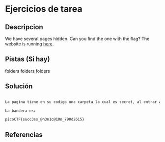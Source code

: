# Ejercicios de tarea

## Descripcion

We have several pages hidden. Can you find the one with the flag? The website is running [here](http://saturn.picoctf.net:49917/).

## Pistas (Si hay)

folders folders folders

## Solución

``` Bash

La pagina tiene en su codigo una carpeta la cual es secret, al entrar a ella e inspeccionar su codigo tiene otra la cual es hidden, al repetir lo mismo hay otra que es superhidden, al entrar a esta e inspeccionarla encuentra la bandera

La bandera es: 

picoCTF{succ3ss_@h3n1c@10n_790d2615}

```

## Referencias